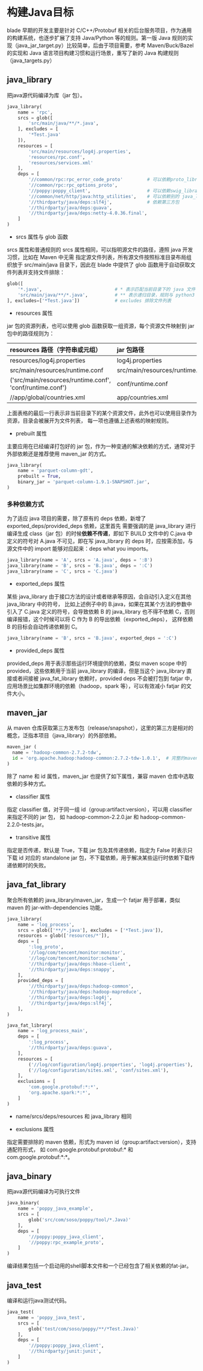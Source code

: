 # 构建Java目标

blade 早期的开发主要是针对 C/C++/Protobuf 相关的后台服务项目，作为通用的构建系统，也逐步扩展了支持
Java/Python 等的规则。第一版 Java 规则的实现（java_jar_target.py）比较简单，后由于项目需要，参考
Maven/Buck/Bazel 的实现和 Java 语言项目构建习惯和运行场景，重写了新的 Java 构建规则（java_targets.py）

## java_library

把java源代码编译为库（jar 包）。
```python
java_library(
    name = 'rpc',
    srcs = glob([
        'src/main/java/**/*.java',
    ], excludes = [
        '*Test.java'
    ]),
    resources = [
        'src/main/resources/log4j.properties',
        'resources/rpc.conf',
        'resources/services.xml'
    ],
    deps = [
        '//common/rpc:rpc_error_code_proto'         # 可以依赖proto_library生成的java文件一起编译打包
        '//common/rpc:rpc_options_proto',
        '//poppy:poppy_client',                     # 可以依赖swig_library生成的java文件一起编译打包
        '//common/net/http/java:http_utilities',    # 可以依赖别的 java_library 目标
        '//thirdparty/java/deps:slf4j',             # 依赖第三方包
        '//thirdparty/java/deps:guava',
        '//thirdparty/java/deps:netty-4.0.36.final',
    ]
)
```

- srcs 属性与 glob 函数

srcs 属性和普通规则的 srcs 属性相同，可以指明源文件的路径，遵照 java 开发习惯，比如在 Maven 中无需
指定源文件列表，所有源文件按照标准目录布局组织放于 src/main/java 目录下，因此在 blade 中提供了 glob
函数用于自动获取文件列表并支持文件排除：

```python
glob([
    '*.java',                           # * 表示匹配当前目录下的 java 文件
    'src/main/java/**/*.java',          # ** 表示递归目录，规则与 python3 中的 pathlib 相同
], excludes=['*Test.java'])             # excludes 排除文件列表
```

- resources 属性

jar 包的资源列表，也可以使用 glob 函数获取一组资源，每个资源文件映射到 jar 包中的路径规则为：

resources 路径（字符串或元组）|jar 包路径
:----|:----
resources/log4j.properties|log4j.properties
src/main/resources/runtime.conf|src/main/resources/runtime.conf
('src/main/resources/runtime.conf', 'conf/runtime.conf')|conf/runtime.conf
//app/global/countries.xml|app/countries.xml

上面表格的最后一行表示非当前目录下的某个资源文件，此外也可以使用目录作为资源，目录会被展开为文件列表，
每一项也遵循上述表格的映射规则。

- prebuilt 属性

主要应用在已经编译打包好的 jar 包，作为一种变通的解决依赖的方式，通常对于外部依赖还是推荐使用 maven_jar 的方式。

```python
java_library(
    name = 'parquet-column-gdt',
    prebuilt = True,
    binary_jar = 'parquet-column-1.9.1-SNAPSHOT.jar',
)
```

### 多种依赖方式

为了适应 java 项目的需要，除了原有的 deps 依赖，新增了 exported_deps/provided_deps 依赖，这里首先
需要强调的是 java_library 进行编译生成 class（jar 包）的时候**依赖不传递**，即如下 BUILD 文件中的
C.java 中定义的符号对 A.java 不可见，即在写 java_library 的 deps 时，应按需添加，与源文件中的
import 能够对应起来：deps what you imports。

```python
java_library(name = 'A', srcs = 'A.java', deps = ':B')
java_library(name = 'B', srcs = 'B.java', deps = ':C')
java_library(name = 'C', srcs = 'C.java')
```

- exported_deps 属性

某些 java_library 由于接口方法的设计或者继承等原因，会自动引入定义在其他 java_library 中的符号，
比如上述例子中的 B.java，如果在其某个方法的参数中引入了 C.java 定义的符号，会导致依赖 B 的
java_library 也不得不依赖 C，否则编译报错，这个时候可以将 C 作为 B 的导出依赖（exported_deps），
这样依赖 B 的目标会自动传递依赖到 C。

```python
java_library(name = 'B', srcs = 'B.java', exported_deps = ':C')
```

- provided_deps 属性

provided_deps 用于表示那些运行环境提供的依赖，类似 maven scope 中的 provided，这些依赖用于当前
java_library 的编译，但是当这个 java_library 直接或者间接被 java_fat_library 依赖时，provided deps
不会被打包到 fatjar 中，应用场景比如集群环境的依赖（hadoop，spark 等），可以有效减小 fatjar 的文件大小。

## maven_jar

从 maven 仓库获取第三方发布包（release/snapshot），这里的第三方是相对的概念，泛指本项目（java_library）的外部依赖。

```python
maven_jar (
  name = 'hadoop-common-2.7.2-tdw',
  id = 'org.apache.hadoop:hadoop-common:2.7.2-tdw-1.0.1',  # 完整的maven artifact id
)
```

除了 name 和 id 属性，maven_jar 也提供了如下属性，兼容 maven 仓库中选取依赖的多种方式。

- classifier 属性

指定 classifier 值，对于同一组 id（group:artifact:version），可以用 classifier 来指定不同的 jar 包，
如 hadoop-common-2.2.0.jar 和 hadoop-common-2.2.0-tests.jar。

- transitive 属性

指定是否传递，默认是 True，下载 jar 包及其传递依赖，指定为 False 时表示只下载 id 对应的 standalone
jar 包，不下载依赖，用于解决某些运行时依赖下载传递依赖时的失败。

## java_fat_library

聚合所有依赖的 java_library/maven_jar，生成一个 fatjar 用于部署，类似 maven 的 jar-with-dependencies 功能。

```python
java_library(
    name = 'log_process',
    srcs = glob(['**/*.java'], excludes = ['*Test.java']),
    resources = glob(['resources/*']),
    deps = [
        ':log_proto',
        '//log/com/tencent/monitor:monitor',
        '//log/com/tencent/monitor:schema',
        '//thirdparty/java/deps:hbase-client',
        '//thirdparty/java/deps:snappy',
    ],
    provided_deps = [
        '//thirdparty/java/deps:hadoop-common',
        '//thirdparty/java/deps:hadoop-mapreduce',
        '//thirdparty/java/deps:log4j',
        '//thirdparty/java/deps:slf4j',
    ],
)

java_fat_library(
    name = 'log_process_main',
    deps = [
        ':log_process',
        '//thirdparty/java/deps:guava',
    ],
    resources = [
        ('//log/configuration/log4j.properties', 'log4j.properties'),
        ('//log/configuration/sites.xml', 'conf/sites.xml'),
    ],
    exclusions = [
        'com.google.protobuf:*:*',
        'org.apache.spark:*:*',
    ]
)

```

- name/srcs/deps/resources 和 java_library 相同

- exclusions 属性

指定需要排除的 maven 依赖，形式为 maven id（group:artifact:version），支持通配符形式，
如 com.google.protobuf:protobuf:\* 和 com.google.protobuf:\*:\*。

## java_binary
把java源代码编译为可执行文件

```python
java_binary(
    name = 'poppy_java_example',
    srcs = [
        glob('src/com/soso/poppy/tool/*.Java)'
    ],
    deps = [
        '//poppy:poppy_java_client',
        '//poppy:rpc_example_proto',
    ]
)
```
编译结果包括一个启动用的shell脚本文件和一个已经包含了相关依赖的fat-jar。

## java_test
编译和运行java测试代码。
```python
java_test(
    name = 'poppy_java_test',
    srcs = [
        glob('test/com/soso/poppy/**/*Test.Java)'
    ],
    deps = [
        '//poppy:poppy_java_client',
        '//thirdparty/junit:junit',
    ]
)
```
